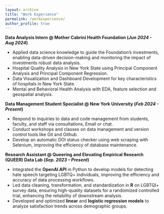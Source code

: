 ```yaml
---
layout: archive
title: "Work Experience"
permalink: /workexperience/
author_profile: true
---
```



**Data Analysis Intern @ Mother Cabrini Health Foundation (*Jun 2024 - Aug 2024*)**

- Applied data science knowledge to guide the Foundation’s investments, enabling data-driven decision-making and monitoring the impact of investments robust data analysis.
- Hospital Quality Analysis in New York State using Principal Component Analysis and Principal Component Regression.
- Data Visualization and Dashboard Development for key characteristics of hospitals in New York State.
- Mental and Behavioral Health Analysis with EDA, feature selection and geospatial analysis.

**Data Management Student Specialist @ New York University (*Feb 2024 - Present*)**

- Respond to inquiries to data and code management from students, faculty, and staff via consultations, Email or chat.
- Conduct workshops and classes on data management and version control tools like Git and Github.
- Develop an automatic DOI status checker using web scraping with Selenium, improving the efficiency of database maintenance.

**Research Assistant @ Queering and Elevating Empirical Research (QUEER) Data Lab (*Sep. 2023 – Present*)**

- Integrated the **OpenAI API** in Python to develop models for detecting hate speech targeting LGBTQ+ individuals, improving the efficiency and accuracy of data processing workflows.
- Led data cleaning, transformation, and standardization in **R** on LGBTQI+ survey data, ensuring high-quality datasets for a randomized controlled trial, enhancing the reliability of downstream analysis.
- Developed and optimized **linear** and **logistic regression models** to analyze satisfaction trends across demographic groups.